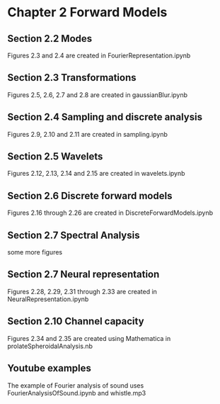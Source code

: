 # Chapter 2 Forward Models

## Section 2.2 Modes
Figures 2.3 and 2.4 are created in FourierRepresentation.ipynb
## Section 2.3 Transformations
Figures 2.5, 2.6,  2.7  and 2.8 are created in gaussianBlur.ipynb
## Section 2.4 Sampling and discrete analysis
Figures 2.9, 2.10 and 2.11 are created in sampling.ipynb
## Section 2.5 Wavelets
Figures 2.12, 2.13, 2.14 and 2.15 are created in wavelets.ipynb
## Section 2.6 Discrete forward models
Figures 2.16 through 2.26 are created in DiscreteForwardModels.ipynb
## Section 2.7 Spectral Analysis
some more figures
## Section 2.7 Neural representation
Figures 2.28, 2.29, 2.31 through 2.33 are created in NeuralRepresentation.ipynb
## Section 2.10 Channel capacity
Figures 2.34 and 2.35 are created using Mathematica in  prolateSpheroidalAnalysis.nb
## Youtube examples
The example of Fourier analysis of sound uses FourierAnalysisOfSound.ipynb and whistle.mp3
